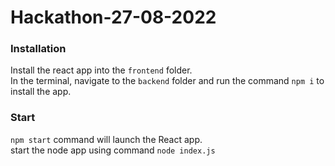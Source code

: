 # Hackathon-27-08-2022

### Installation

Install the react app into the `frontend` folder. <br>
In the terminal, navigate to the `backend` folder and run the command `npm i` to install the app.

### Start
`npm start` command will launch the React app. <br>
start the node app using command `node index.js`

